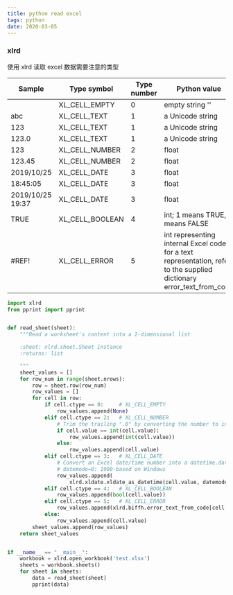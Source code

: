 ```yaml
---
title: python read excel
tags: python
date: 2020-03-05
---
```


### xlrd

使用 xlrd 读取 excel 数据需要注意的类型

| Sample           | Type symbol     | Type number | Python value                                                 | Converted value   |
| ---------------- | --------------- | ----------- | ------------------------------------------------------------ | ----------------- |
|                  | XL_CELL_EMPTY   | 0           | empty string ''                                              | None              |
| abc              | XL_CELL_TEXT    | 1           | a Unicode string                                             |                   |
| 123              | XL_CELL_TEXT    | 1           | a Unicode string                                             |                   |
| 123.0            | XL_CELL_TEXT    | 1           | a Unicode string                                             |                   |
| 123              | XL_CELL_NUMBER  | 2           | float                                                        | int               |
| 123.45           | XL_CELL_NUMBER  | 2           | float                                                        |                   |
| 2019/10/25       | XL_CELL_DATE    | 3           | float                                                        | datetime.datetime |
| 18:45:05         | XL_CELL_DATE    | 3           | float                                                        | datetime.datetime |
| 2019/10/25 19:37 | XL_CELL_DATE    | 3           | float                                                        | datetime.datetime |
| TRUE             | XL_CELL_BOOLEAN | 4           | int; 1 means TRUE, 0 means FALSE                             | bool              |
| #REF!            | XL_CELL_ERROR   | 5           | int representing internal Excel codes; for a text representation, refer to the supplied dictionary error_text_from_code | str               |

```python
import xlrd
from pprint import pprint


def read_sheet(sheet):
    """Read a worksheet's content into a 2-dimensional list

    :sheet: xlrd.sheet.Sheet instance
    :returns: list

    """
    sheet_values = []
    for row_num in range(sheet.nrows):
        row = sheet.row(row_num)
        row_values = []
        for cell in row:
            if cell.ctype == 0:     # XL_CELL_EMPTY
                row_values.append(None)
            elif cell.ctype == 2:   # XL_CELL_NUMBER
                # Trim the trailing ".0" by converting the number to int.
                if cell.value == int(cell.value):
                    row_values.append(int(cell.value))
                else:
                    row_values.append(cell.value)
            elif cell.ctype == 3:   # XL_CELL_DATE
                # Convert an Excel date/time number into a datetime.datetime object.
                # datemode=0: 1900-based on Windows
                row_values.append(
                    xlrd.xldate.xldate_as_datetime(cell.value, datemode=0))
            elif cell.ctype == 4:   # XL_CELL_BOOLEAN
                row_values.append(bool(cell.value))
            elif cell.ctype == 5:   # XL_CELL_ERROR
                row_values.append(xlrd.biffh.error_text_from_code[cell.value])
            else:
                row_values.append(cell.value)
        sheet_values.append(row_values)
    return sheet_values


if __name__ == "__main__":
    workbook = xlrd.open_workbook('test.xlsx')
    sheets = workbook.sheets()
    for sheet in sheets:
        data = read_sheet(sheet)
        pprint(data)

```

